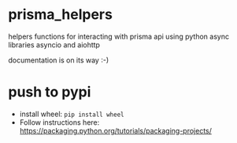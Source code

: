 # prisma_helpers
helpers functions for interacting with prisma api using python async libraries asyncio and aiohttp

documentation is on its way :-) 

# push to pypi 
- install wheel: `pip install wheel`
- Follow instructions here: https://packaging.python.org/tutorials/packaging-projects/